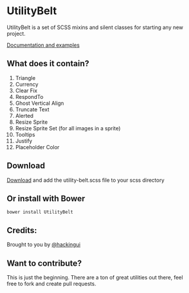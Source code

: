 UtilityBelt
===========

UtilityBelt is a set of SCSS mixins and silent classes for starting any new project.

[Documentation and examples](http://hackingui.com/front-end/10-best-scss-utilities/)

What does it contain?
-----------

1. Triangle
2. Currency
3. Clear Fix
4. RespondTo
5. Ghost Vertical Align
6. Truncate Text
7. Alerted
8. Resize Sprite
9. Resize Sprite Set (for all images in a sprite)
10. Tooltips
11. Justify
12. Placeholder Color

Download
-----------
[Download](http://hackingui.com/front-end/10-best-scss-utilities/) and add the utility-belt.scss file to your scss directory

Or install with Bower
-----------
`bower install UtilityBelt`

Credits:
-----------
Brought to you by [@hackingui](http://twitter.com/hackingui)


Want to contribute?
-----------
This is just the beginning. There are a ton of great utilities out there, feel free to fork and create pull requests.